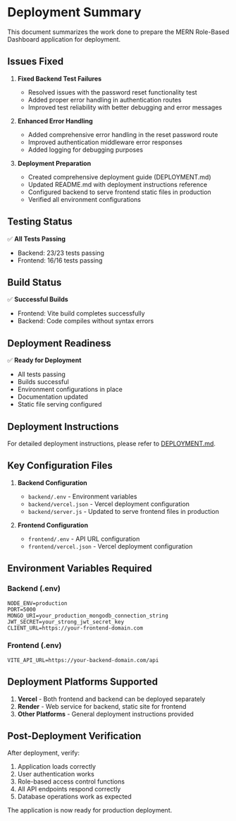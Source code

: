 # Deployment Summary

This document summarizes the work done to prepare the MERN Role-Based Dashboard application for deployment.

## Issues Fixed

1. **Fixed Backend Test Failures**
   - Resolved issues with the password reset functionality test
   - Added proper error handling in authentication routes
   - Improved test reliability with better debugging and error messages

2. **Enhanced Error Handling**
   - Added comprehensive error handling in the reset password route
   - Improved authentication middleware error responses
   - Added logging for debugging purposes

3. **Deployment Preparation**
   - Created comprehensive deployment guide (DEPLOYMENT.md)
   - Updated README.md with deployment instructions reference
   - Configured backend to serve frontend static files in production
   - Verified all environment configurations

## Testing Status

✅ **All Tests Passing**
- Backend: 23/23 tests passing
- Frontend: 16/16 tests passing

## Build Status

✅ **Successful Builds**
- Frontend: Vite build completes successfully
- Backend: Code compiles without syntax errors

## Deployment Readiness

✅ **Ready for Deployment**
- All tests passing
- Builds successful
- Environment configurations in place
- Documentation updated
- Static file serving configured

## Deployment Instructions

For detailed deployment instructions, please refer to [DEPLOYMENT.md](DEPLOYMENT.md).

## Key Configuration Files

1. **Backend Configuration**
   - `backend/.env` - Environment variables
   - `backend/vercel.json` - Vercel deployment configuration
   - `backend/server.js` - Updated to serve frontend files in production

2. **Frontend Configuration**
   - `frontend/.env` - API URL configuration
   - `frontend/vercel.json` - Vercel deployment configuration

## Environment Variables Required

### Backend (.env)
```env
NODE_ENV=production
PORT=5000
MONGO_URI=your_production_mongodb_connection_string
JWT_SECRET=your_strong_jwt_secret_key
CLIENT_URL=https://your-frontend-domain.com
```

### Frontend (.env)
```env
VITE_API_URL=https://your-backend-domain.com/api
```

## Deployment Platforms Supported

1. **Vercel** - Both frontend and backend can be deployed separately
2. **Render** - Web service for backend, static site for frontend
3. **Other Platforms** - General deployment instructions provided

## Post-Deployment Verification

After deployment, verify:
1. Application loads correctly
2. User authentication works
3. Role-based access control functions
4. All API endpoints respond correctly
5. Database operations work as expected

The application is now ready for production deployment.